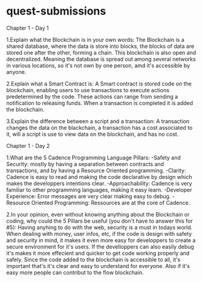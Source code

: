 # quest-submissions

Chapter 1 - Day 1

1.Explain what the Blockchain is in your own words:
The Blockchain is a shared database, where the data is store into blocks, the blocks of data are stored one after the other, forming a chain. This blockchain is also open and decentralized. Meaning the database is spread out among several networks in various locations, so it's not own by one person, amd it's accessible by anyone.

2.Explain what a Smart Contract is:
A Smart contract is stored code on the blockchain, enabling users to use transactions to execute actions predetermined by the code. These actions can range from sending a notification to releasing funds.  When a transaction is completed it is added the blockchain. 

3.Explain the difference between a script and a transaction:
A transaction changes the data on the blackchain, a transaction has a cost associated to it, will a script is use to view data on the blockchain, and has no cost.


Chapter 1 - Day 2 

1.What are the 5 Cadence Programming Language Pillars:
-Safety and Security: mostly by having a separation between contracts and transactions, and by having a Resource Oriented programming.
-Clarity: Cadence is easy to read and making the code declarative by design which makes the developpers intentions clear.
-Approachability: Cadence is very familiar to other programming languages, making it easy learn.
-Developer Experience: Error messages are very clear making easy to debug.
-Resource Oriented Programming: Ressources are at the core of Cadence.

2.In your opinion, even without knowing anything about the Blockchain or coding, why could the 5 Pillars be useful (you don't have to answer this for #5):
Having anyhing to do with the web, security is a must in todays world. When dealing with money, user infos, etc, if the code is design with safety and security in mind, it makes it even more easy for developpers to create a secure environment for it's users. If the develloppers can also easily debug it's makes it more effecient and quicker to get code working properly and safely. Since the code added to the blockchain is accessible to all, it's important that's it's clear and easy to understand for everyone. Also if it's easy more people can contribut to the flow blockchain.

